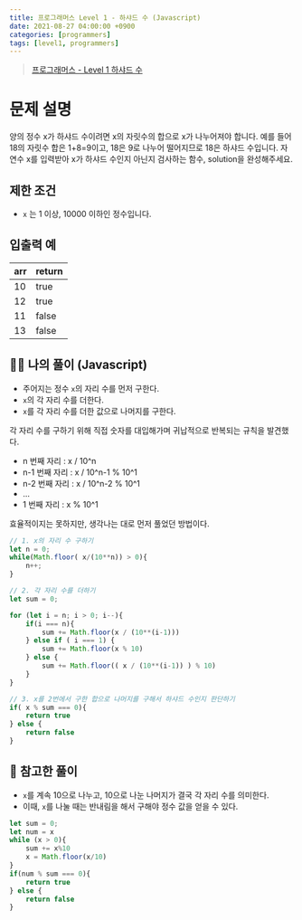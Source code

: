 ```yaml
---
title: 프로그래머스 Level 1 - 하샤드 수 (Javascript)
date: 2021-08-27 04:00:00 +0900
categories: [programmers]
tags: [level1, programmers]
---
```

> [프로그래머스 - Level 1 하샤드 수](https://programmers.co.kr/learn/courses/30/lessons/12947?language=javascript)

# 문제 설명
양의 정수 x가 하샤드 수이려면 x의 자릿수의 합으로 x가 나누어져야 합니다. 예를 들어 18의 자릿수 합은 1+8=9이고, 18은 9로 나누어 떨어지므로 18은 하샤드 수입니다. 자연수 x를 입력받아 x가 하샤드 수인지 아닌지 검사하는 함수, solution을 완성해주세요.

## 제한 조건
- `x` 는 1 이상, 10000 이하인 정수입니다.

## 입출력 예

|arr|return|
|---|---|
|10|true|
|12|true|
|11|false|
|13|false|

## 🙋‍♂️ 나의 풀이 (Javascript)

- 주어지는 정수 `x`의 자리 수를 먼저 구한다.
- `x`의 각 자리 수를 더한다.
- `x`를 각 자리 수를 더한 값으로 나머지를 구한다.

각 자리 수를 구하기 위해 직접 숫자를 대입해가며 귀납적으로 반복되는 규칙을 발견했다.

- n 번째 자리 : x / 10^n
- n-1 번째 자리 : x / 10^n-1 % 10^1
- n-2 번째 자리 : x / 10^n-2 % 10^1
- ...
- 1 번째 자리 : x % 10^1

효율적이지는 못하지만, 생각나는 대로 먼저 풀었던 방법이다.

``` javascript
// 1. x의 자리 수 구하기
let n = 0;
while(Math.floor( x/(10**n)) > 0){
    n++;
}

// 2. 각 자리 수를 더하기
let sum = 0;

for (let i = n; i > 0; i--){
    if(i === n){
        sum += Math.floor(x / (10**(i-1)))
    } else if ( i === 1) {
        sum += Math.floor(x % 10)
    } else {
        sum += Math.floor(( x / (10**(i-1)) ) % 10)
    }        
}

// 3. x를 2번에서 구한 합으로 나머지를 구해서 하샤드 수인지 판단하기
if( x % sum === 0){
    return true
} else {
    return false
}
```

## 👀 참고한 풀이

- `x`를 계속 10으로 나누고, 10으로 나눈 나머지가 결국 각 자리 수를 의미한다.
- 이때, `x`를 나눌 때는 반내림을 해서 구해야 정수 값을 얻을 수 있다.

```javascript
let sum = 0;
let num = x
while (x > 0){
    sum += x%10
    x = Math.floor(x/10)
}
if(num % sum === 0){
    return true
} else {
    return false
}
```
